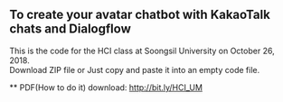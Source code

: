 ## To create your avatar chatbot with KakaoTalk chats and Dialogflow

This is the code for the HCI class at Soongsil University on October 26, 2018.
<br> Download ZIP file or Just copy and paste it into an empty code file.

** PDF(How to do it) download: http://bit.ly/HCI_UM
